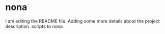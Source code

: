 # nona
 I am editing the README file. Adding some more details about the project description.
scripts to nona
